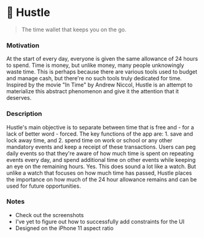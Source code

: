 # 💸 Hustle

> The time wallet that keeps you on the go.

### Motivation

At the start of every day, everyone is given the same allowance of 24 hours to spend. Time is money, but unlike money, many people unknowingly waste time. This is perhaps because there are various tools used to budget and manage cash, but there're no such tools truly dedicated for time. Inspired by the movie "In Time" by Andrew Niccol, Hustle is an attempt to materialize this abstract phenomenon and give it the attention that it deserves.

### Description

Hustle's main objective is to separate between time that is free and - for a lack of better word - forced. The key functions of the app are: 1. save and lock away time, and 2. spend time on work or school or any other mandatory events and keep a receipt of these transactions. Users can peg daily events so that they're aware of how much time is spent on repeating events every day, and spend additional time on other events while keeping an eye on the remaining hours. Yes. This does sound a lot like a watch. But unlike a watch that focuses on how much time has passed, Hustle places the importance on how much of the 24 hour allowance remains and can be used for future opportunities.

### Notes

- Check out the screenshots
- I've yet to figure out how to successfully add constraints for the UI
- Designed on the iPhone 11 aspect ratio
